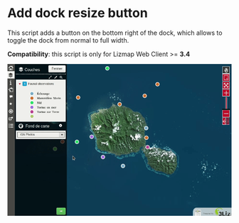 Add dock resize button
=======================

This script adds a button on the bottom right of the dock, which allows to toggle the dock from normal to full width.

**Compatibility**: this script is only for Lizmap Web Client >= **3.4**

![Screenshot](lizmap_javascript_dock_resize.gif)


